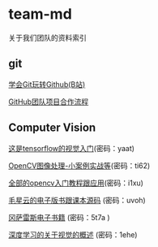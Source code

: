 # team-md
关于我们团队的资料索引

## git

[学会Git玩转Github(B站)](https://www.bilibili.com/video/av10475153?from=search&seid=4267940458225465922)

[GitHub团队项目合作流程](https://www.cnblogs.com/schaepher/p/4933873.html)

## Computer Vision

[这是tensorflow的视觉入门](https://pan.baidu.com/s/15oqA9OrFCAZMiGGpRHwBew)(密码：yaat)

[OpenCV图像处理-小案例实战等](https://pan.baidu.com/s/1Cdak-P4nO0XY6XcXtlXJzQ)(密码：ti62)

[全部的opencv入门教程跟应用](https://pan.baidu.com/s/1tsiXmI3PWyU2mxRyZ49Luw)(密码：i1xu)

[毛星云的电子版书跟课本源码](https://pan.baidu.com/s/1BveXKMNdChGIwwQ_x72Jwg) (密码：uvoh)

[冈萨雷斯电子书籍](https://pan.baidu.com/s/1DMmCgIGrVajC0V8V19tz2g) (密码：5t7a  )

[深度学习的关于视觉的概述](https://pan.baidu.com/s/1xuiSejaHvTgc1t-dvMEI8A ) (密码：1ehe)
